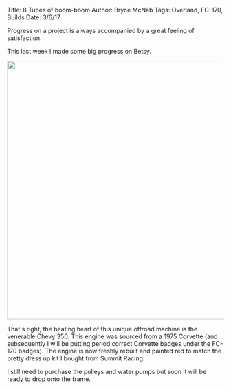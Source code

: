 Title: 8 Tubes of boom-boom
Author: Bryce McNab
Tags: Overland, FC-170, Builds
Date: 3/6/17

Progress on a project is always accompanied by a great feeling of satisfaction.

This last week I made some big progress on Betsy.

<img src="http://i.imgur.com/a2a3EsJ.jpg" width="600">

That's right, the beating heart of this unique offroad machine is the venerable Chevy 350. This engine was sourced from a 1975 Corvette (and subsequently I will be putting period correct Corvette badges under the FC-170 badges). The engine is now freshly rebuilt and painted red to match the pretty dress up kit I bought from Summit Racing. 

I still need to purchase the pulleys and water pumps but soon it will be ready to drop onto the frame.
